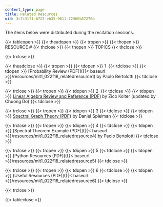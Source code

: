 ```yaml
---
content_type: page
title: Related Resources
uid: 3c7c31f1-b722-eb35-9611-72366b87270a
---
```


The items below were distributed during the recitation sessions. 

{{< tableopen >}}
{{< theadopen >}}
{{< tropen >}}
{{< thopen >}}
RESOURCE #
{{< thclose >}}
{{< thopen >}}
TOPICS
{{< thclose >}}

{{< trclose >}}

{{< theadclose >}}
{{< tropen >}}
{{< tdopen >}}
1 
{{< tdclose >}}
{{< tdopen >}}
[Probability Review (PDF)]({{< baseurl >}}/resources/mit1_022f18_relatedresource1) by Paolo Bertolotti
{{< tdclose >}}

{{< trclose >}}
{{< tropen >}}
{{< tdopen >}}
2 
{{< tdclose >}}
{{< tdopen >}}
[Linear Algebra Review and Reference (PDF)](http://cs229.stanford.edu/section/cs229-linalg.pdf) by Zico Kolter (updated by Chuong Do)
{{< tdclose >}}

{{< trclose >}}
{{< tropen >}}
{{< tdopen >}}
3
{{< tdclose >}}
{{< tdopen >}}
[Spectral Graph Theory (PDF)](http://www.cs.yale.edu/homes/spielman/PAPERS/SGTChapter.pdf) by Daniel Spielman
{{< tdclose >}}

{{< trclose >}}
{{< tropen >}}
{{< tdopen >}}
4
{{< tdclose >}}
{{< tdopen >}}
[Spectral Theorem Example (PDF)]({{< baseurl >}}/resources/mit1_022f18_relatedresource4) by Paolo Bertolotti
{{< tdclose >}}

{{< trclose >}}
{{< tropen >}}
{{< tdopen >}}
5
{{< tdclose >}}
{{< tdopen >}}
[Python Resources (PDF)]({{< baseurl >}}/resources/mit1_022f18_relatedresource5)
{{< tdclose >}}

{{< trclose >}}
{{< tropen >}}
{{< tdopen >}}
6
{{< tdclose >}}
{{< tdopen >}}
[Useful Resources (PDF)]({{< baseurl >}}/resources/mit1_022f18_relatedresource6)
{{< tdclose >}}

{{< trclose >}}

{{< tableclose >}}